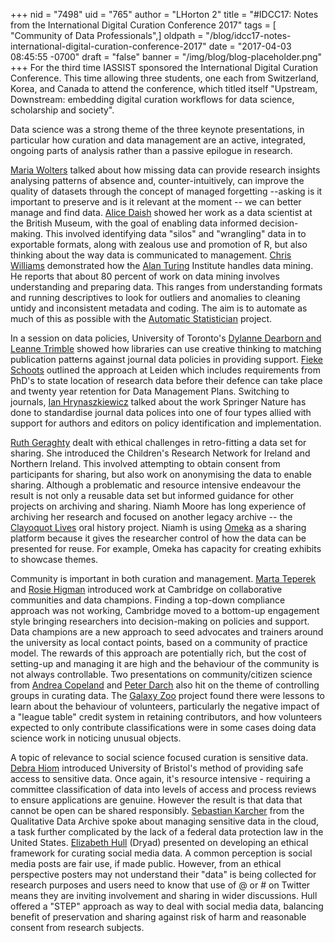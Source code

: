 +++
nid = "7498"
uid = "765"
author = "LHorton 2"
title = "#IDCC17: Notes from the International Digital Curation Conference 2017"
tags = [ "Community of Data Professionals",]
oldpath = "/blog/idcc17-notes-international-digital-curation-conference-2017"
date = "2017-04-03 08:45:55 -0700"
draft = "false"
banner = "/img/blog/blog-placeholder.png"
+++
For the third time IASSIST sponsored the International Digital Curation
Conference. This time allowing three students, one each from
Switzerland, Korea, and Canada to attend the conference, which titled
itself "Upstream, Downstream: embedding digital curation workflows for
data science, scholarship and society".

Data science was a strong theme of the three keynote presentations, in
particular how curation and data management are an active, integrated,
ongoing parts of analysis rather than a passive epilogue in research.

[Maria
Wolters](http://www.dcc.ac.uk/files/blog/Maria%20Wolters%20Digital%20Curation%20Keynote.pdf)
talked about how missing data can provide research insights analysing
patterns of absence and, counter-intuitively, can improve the quality of
datasets through the concept of managed forgetting --asking is it
important to preserve and is it relevant at the moment -- we can better
manage and find data. [Alice
Daish](http://www.dcc.ac.uk/files/blog/DataDrivenMuseumsAliceDaishIDCC17.pdf)
showed her work as a data scientist at the British Museum, with the goal
of enabling data informed decision-making. This involved identifying
data "silos" and "wrangling" data in to exportable formats, along
with zealous use and promotion of R, but also thinking about the way
data is communicated to management. [Chris
Williams](http://www.dcc.ac.uk/files/blog/idcc17williams.pdf)
demonstrated how the [Alan Turing](https://www.turing.ac.uk/) Institute
handles data mining. He reports that about 80 percent of work on data
mining involves understanding and preparing data. This ranges from
understanding formats and running descriptives to look for outliers and
anomalies to cleaning untidy and inconsistent metadata and coding. The
aim is to automate as much of this as possible with the [Automatic
Statistician](https://www.automaticstatistician.com/index/) project.

In a session on data policies, University of Toronto's [Dylanne
Dearborn and Leanne
Trimble](http://www.dcc.ac.uk/files/blog/TrimbleDearbornIDCC2017-2.pdf)
showed how libraries can use creative thinking to matching publication
patterns against journal data policies in providing support. [Fieke
Schoots](http://www.dcc.ac.uk/files/blog/IDCC17_Schoots_20170222.pdf)
outlined the approach at Leiden which includes requirements from PhD's
to state location of research data before their defence can take place
and twenty year retention for Data Management Plans. Switching to
journals, [Ian
Hrynaszkiewicz](http://www.dcc.ac.uk/files/blog/IDCC_SN_Data_policy_Feb2017.pdf)
talked about the work Springer Nature has done to standardise journal
data polices into one of four types allied with support for authors and
editors on policy identification and implementation.

[Ruth
Geraghty](http://www.dcc.ac.uk/files/blog/RGeraghty-Ethics.pdf)
dealt with ethical challenges in retro-fitting a data set for sharing.
She introduced the Children's Research Network for Ireland and Northern
Ireland. This involved attempting to obtain consent from participants
for sharing, but also work on anonymising the data to enable sharing.
Although a problematic and resource intensive endeavour the result is
not only a reusable data set but informed guidance for other projects on
archiving and sharing. Niamh Moore has long experience of archiving her
research and focused on another legacy archive -- the [Clayoquot
Lives](http://clayoquotlives.sps.ed.ac.uk/) oral history project. Niamh
is using [Omeka](http://omeka.org/) as a sharing platform because it
gives the researcher control of how the data can be presented for reuse.
For example, Omeka has capacity for creating exhibits to showcase
themes.

Community is important in both curation and management. [Marta
Teperek](http://www.dcc.ac.uk/files/blog/PRE_IDCC12Teperek_V1_20170220.pdf)
and [Rosie
Higman](http://www.dcc.ac.uk/files/blog/PRE_HigmanIDCC_V3_20170221.pdf)
introduced work at Cambridge on collaborative communities and data
champions. Finding a top-down compliance approach was not working,
Cambridge moved to a bottom-up engagement style bringing researchers
into decision-making on policies and support. Data champions are a new
approach to seed advocates and trainers around the university as local
contact points, based on a community of practice model. The rewards of
this approach are potentially rich, but the cost of setting-up and
managing it are high and the behaviour of the community is not always
controllable. Two presentations on community/citizen science from
[Andrea
Copeland](http://www.dcc.ac.uk/files/blog/copeland_IDCC%202017.pdf)
and [Peter
Darch](http://www.dcc.ac.uk/files/blog/Darch%20IDCC.pdf)
also hit on the theme of controlling groups in curating data. The
[Galaxy Zoo](https://www.galaxyzoo.org/) project found there were
lessons to learn about the behaviour of volunteers, particularly the
negative impact of a "league table" credit system in retaining
contributors, and how volunteers expected to only contribute
classifications were in some cases doing data science work in noticing
unusual objects.

A topic of relevance to social science focused curation is sensitive
data. [Debra Hiom](http://www.dcc.ac.uk/webfm_send/2451) introduced
University of Bristol's method of providing safe access to sensitive
data. Once again, it's resource intensive - requiring a committee
classification of data into levels of access and process reviews to
ensure applications are genuine. However the result is that data that
cannot be open can be shared responsibly. [Sebastian
Karcher](http://www.dcc.ac.uk/webfm_send/2449) from the Qualitative Data
Archive spoke about managing sensitive data in the cloud, a task further
complicated by the lack of a federal data protection law in the United
States. [Elizabeth Hull](http://www.dcc.ac.uk/webfm_send/2450) (Dryad)
presented on developing an ethical framework for curating social media
data. A common perception is social media posts are fair use, if made
public. However, from an ethical perspective posters may not understand
their "data" is being collected for research purposes and users need
to know that use of @ or # on Twitter means they are inviting
involvement and sharing in wider discussions. Hull offered a "STEP"
approach as way to deal with social media data, balancing benefit of
preservation and sharing against risk of harm and reasonable consent
from research subjects.
